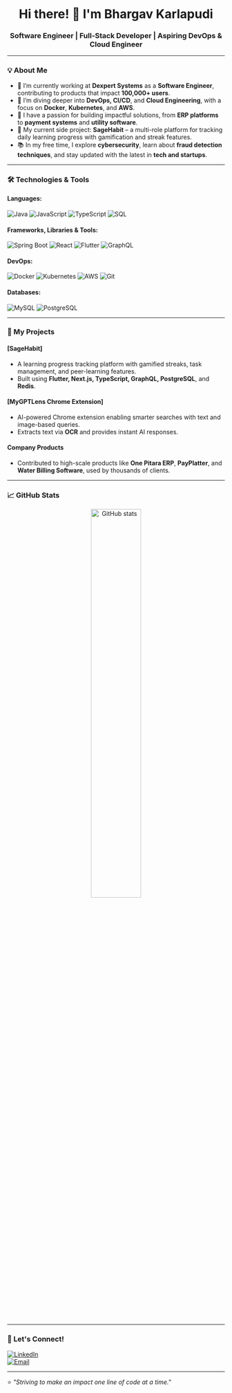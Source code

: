 <h1 align="center">Hi there! 👋 I'm Bhargav Karlapudi</h1>
<h3 align="center">Software Engineer | Full-Stack Developer | Aspiring DevOps & Cloud Engineer</h3>

---

### 💡 About Me

- 🔭 I’m currently working at **Dexpert Systems** as a **Software Engineer**, contributing to products that impact **100,000+ users**.  
- 🌱 I’m diving deeper into **DevOps, CI/CD**, and **Cloud Engineering**, with a focus on **Docker**, **Kubernetes**, and **AWS**.  
- 🚀 I have a passion for building impactful solutions, from **ERP platforms** to **payment systems** and **utility software**.  
- 🎯 My current side project: **SageHabit** – a multi-role platform for tracking daily learning progress with gamification and streak features.  
- 📚 In my free time, I explore **cybersecurity**, learn about **fraud detection techniques**, and stay updated with the latest in **tech and startups**.

---

### 🛠️ Technologies & Tools

#### Languages:
![Java](https://img.shields.io/badge/Java-007396?style=for-the-badge&logo=java&logoColor=white)
![JavaScript](https://img.shields.io/badge/JavaScript-F7DF1E?style=for-the-badge&logo=javascript&logoColor=black)
![TypeScript](https://img.shields.io/badge/TypeScript-007ACC?style=for-the-badge&logo=typescript&logoColor=white)
![SQL](https://img.shields.io/badge/SQL-4479A1?style=for-the-badge&logo=mysql&logoColor=white)

#### Frameworks, Libraries & Tools:
![Spring Boot](https://img.shields.io/badge/Spring_Boot-6DB33F?style=for-the-badge&logo=spring&logoColor=white)
![React](https://img.shields.io/badge/React-61DAFB?style=for-the-badge&logo=react&logoColor=black)
![Flutter](https://img.shields.io/badge/Flutter-02569B?style=for-the-badge&logo=flutter&logoColor=white)
![GraphQL](https://img.shields.io/badge/GraphQL-E10098?style=for-the-badge&logo=graphql&logoColor=white)

#### DevOps:
![Docker](https://img.shields.io/badge/Docker-2496ED?style=for-the-badge&logo=docker&logoColor=white)
![Kubernetes](https://img.shields.io/badge/Kubernetes-326CE5?style=for-the-badge&logo=kubernetes&logoColor=white)
![AWS](https://img.shields.io/badge/Amazon_AWS-232F3E?style=for-the-badge&logo=amazonaws&logoColor=white)
![Git](https://img.shields.io/badge/Git-F05032?style=for-the-badge&logo=git&logoColor=white)

#### Databases:
![MySQL](https://img.shields.io/badge/MySQL-4479A1?style=for-the-badge&logo=mysql&logoColor=white)
![PostgreSQL](https://img.shields.io/badge/PostgreSQL-336791?style=for-the-badge&logo=postgresql&logoColor=white)

---

### 🌟 My Projects

#### **[SageHabit]**
- A learning progress tracking platform with gamified streaks, task management, and peer-learning features.  
- Built using **Flutter, Next.js, TypeScript, GraphQL, PostgreSQL**, and **Redis**.  

#### **[MyGPTLens Chrome Extension]**
- AI-powered Chrome extension enabling smarter searches with text and image-based queries.  
- Extracts text via **OCR** and provides instant AI responses.  

#### **Company Products**
- Contributed to high-scale products like **One Pitara ERP**, **PayPlatter**, and **Water Billing Software**, used by thousands of clients.

---

### 📈 GitHub Stats

<p align="center">
  <img src="https://github-readme-stats.vercel.app/api?username=bhargav26k&show_icons=true&theme=radical" alt="GitHub stats" width="48%"/>
</p>

---

### 🤝 Let's Connect!

[![LinkedIn](https://img.shields.io/badge/LinkedIn-0A66C2?style=for-the-badge&logo=linkedin&logoColor=white)](https://linkedin.com/in/bhargav26k)  
[![Email](https://img.shields.io/badge/Email-D14836?style=for-the-badge&logo=gmail&logoColor=white)](mailto:bhargav2691@gmail.com)

---

⭐️ *"Striving to make an impact one line of code at a time."*  
